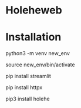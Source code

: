 # Holeheweb



# Installation
python3 -m venv new_env 

source new_env/bin/activate 

 

pip install streamlit 

pip install httpx 

pip3 install holehe 

